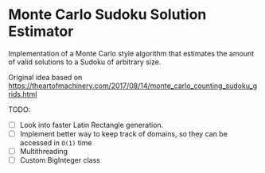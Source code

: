 # Monte Carlo Sudoku Solution Estimator

Implementation of a Monte Carlo style algorithm that estimates the amount of valid solutions to a Sudoku of arbitrary size.

Original idea based on <a>https://theartofmachinery.com/2017/08/14/monte_carlo_counting_sudoku_grids.html</a>

TODO:

* [ ] Look into faster Latin Rectangle generation.
* [ ] Implement better way to keep track of domains, so they can be accessed in `O(1)` time
* [ ] Multithreading
* [ ] Custom BigInteger class

